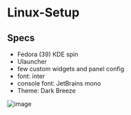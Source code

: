 # Linux-Setup
## Specs

- Fedora (39) KDE spin
- Ulauncher
- few custom widgets and panel config
- font: inter
- console font: JetBrains mono
- Theme: Dark Breeze

![image](https://github.com/TobyTowler/Linux-Setup/assets/135618916/38f8f2aa-4ff6-41c3-8171-0ec6e79ede78)
